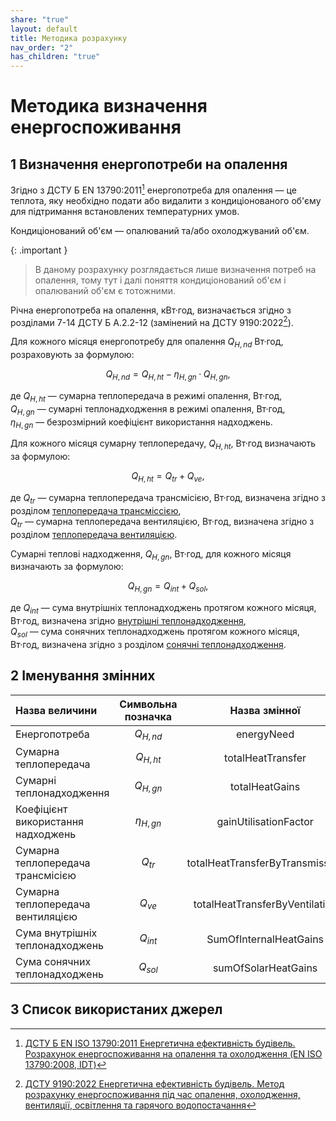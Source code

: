 ```yaml
---
share: "true"
layout: default
title: Методика розрахунку
nav_order: "2"
has_children: "true"
---
```



# Методика визначення енергоспоживання

## 1 Визначення енергопотреби на опалення

Згідно з ДСТУ Б EN 13790:2011[^1] енергопотреба для опалення — це теплота, яку необхідно подати або видалити з кондиціонованого об'єму для підтримання встановлених температурних умов.

Кондиціонований об'єм — опалюваний та/або охолоджуваний об'єм.

{: .important }
> В даному розрахунку розглядається лише визначення потреб на опалення, тому тут і далі поняття кондиціонований об'єм і опалюваний об'єм є тотожними.

Річна енергопотреба на опалення, кВт·год, визначається згідно з розділами 7-14 ДСТУ Б А.2.2-12 (замінений на ДСТУ 9190:2022[^2]).

Для кожного місяця енергопотребу для опалення $Q_{H,nd}$ Вт·год, розраховують за формулою:

$$Q_{H,nd}=Q_{H,ht}-η_{H,gn}·Q_{H,gn}, \tag{1}$$

де $Q_{H,ht}$ — сумарна теплопередача в режимі опалення, Вт·год,  
$Q_{H,gn}$ — сумарні теплонадходження в режимі опалення, Вт·год,  
$η_{H,gn}$ — безрозмірний коефіцієнт використання надходжень.

Для кожного місяця сумарну теплопередачу, $Q_{H,ht}$, Вт·год визначають за формулою:

$$Q_{H,ht}=Q_{tr}+Q_{ve}, \tag{2}$$

де $Q_{tr}$ — сумарна теплопередача трансмісією, Вт·год, визначена згідно з розділом [теплопередача трансміссією](./transmision/transmission.md),  
$Q_{tr}$ — сумарна теплопередача вентиляцією, Вт·год, визначена згідно з розділом [теплопередача вентиляцією](./ventilation/index.md).

Сумарні теплові надходження, $Q_{H,gn}$, Вт·год, для кожного місяця визначають за формулою:

$$Q_{H,gn}=Q_{int}+Q_{sol}, \tag{3}$$

де $Q_{int}$ — сума внутрішніх теплонадходжень протягом кожного місяця, Вт·год, визначена згідно [внутрішні теплонадходження](./intertal/internal.md),  
$Q_{sol}$ — сума сонячних теплонадходжень протягом кожного місяця, Вт·год, визначена згідно з розділом [сонячні теплонадходження](./solar/index.md).

## 2 Іменування змінних

| Назва величини                     | Символьна позначка |          Назва змінної          |
| :--------------------------------- | :----------------: | :-----------------------------: |
| Енергопотреба                      |     $Q_{H,nd}$     |           energyNeed            |
| Сумарна теплопередача              |     $Q_{H,ht}$     |        totalHeatTransfer        |
| Сумарні теплонадходження           |     $Q_{H,gn}$     |         totalHeatGains          |
| Коефіцієнт використання надходжень |     $η_{H,gn}$     |      gainUtilisationFactor      |
| Сумарна теплопередача трансмісією  |      $Q_{tr}$      | totalHeatTransferByTransmission |
| Сумарна теплопередача вентиляцією  |      $Q_{ve}$      | totalHeatTransferByVentilation  |
| Сума внутрішніх теплонадходжень    |     $Q_{int}$      |     SumOfInternalHeatGains      |
| Сума сонячних теплонадходжень      |     $Q_{sol}$      |       sumOfSolarHeatGains       |

## 3 Список використаних джерел

[^1]: [ДСТУ Б EN ISO 13790:2011 Енергетична ефективність будівель. Розрахунок енергоспоживання на опалення та охолодження (EN ISO 13790:2008, IDT)](https://online.budstandart.com/ua/catalog/doc-page?id_doc=28005)
[^2]: [ДСТУ 9190:2022 Енергетична ефективність будівель. Метод розрахунку енергоспоживання під час опалення, охолодження, вентиляції, освітлення та гарячого водопостачання](https://online.budstandart.com/ua/catalog/doc-page.html?id_doc=98995)
